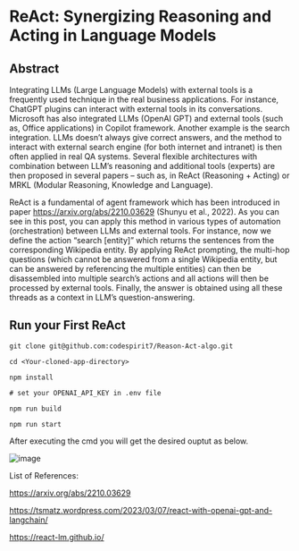 # ReAct: Synergizing Reasoning and Acting in Language Models

## Abstract

Integrating LLMs (Large Language Models) with external tools is a frequently used technique in the real business applications.
For instance, ChatGPT plugins can interact with external tools in its conversations. Microsoft has also integrated LLMs (OpenAI GPT) and external tools (such as, Office applications) in Copilot framework.
Another example is the search integration. LLMs doesn’t always give correct answers, and the method to interact with external search engine (for both internet and intranet) is then often applied in real QA systems.
Several flexible architectures with combination between LLM’s reasoning and additional tools (experts) are then proposed in several papers – such as, in ReAct (Reasoning + Acting) or MRKL (Modular Reasoning, Knowledge and Language).

ReAct is a fundamental of agent framework which has been introduced in paper https://arxiv.org/abs/2210.03629 (Shunyu et al., 2022).
As you can see in this post, you can apply this method in various types of automation (orchestration) between LLMs and external tools.
For instance, now we define the action “search [entity]” which returns the sentences from the corresponding Wikipedia entity. By applying ReAct prompting, the multi-hop questions (which cannot be answered from a single Wikipedia entity, 
but can be answered by referencing the multiple entities) can then be disassembled into multiple search’s actions and all actions will then be processed by external tools.
Finally, the answer is obtained using all these threads as a context in LLM’s question-answering. 

## Run your First ReAct

```
git clone git@github.com:codespirit7/Reason-Act-algo.git

cd <Your-cloned-app-directory>

npm install

# set your OPENAI_API_KEY in .env file

npm run build

npm run start

```

After executing the cmd you will get the desired ouptut as below.


![image](https://github.com/codespirit7/Reason-Act-algo/assets/88592710/e51a71c6-653e-4eb8-91e8-2b8594ea9b32)


List of References:
 
  https://arxiv.org/abs/2210.03629
  
  https://tsmatz.wordpress.com/2023/03/07/react-with-openai-gpt-and-langchain/
  
  https://react-lm.github.io/



